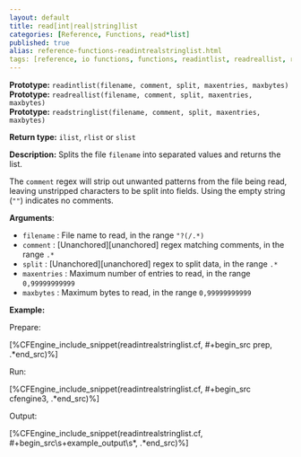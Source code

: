 ```yaml
---
layout: default
title: read[int|real|string]list
categories: [Reference, Functions, read*list]
published: true
alias: reference-functions-readintrealstringlist.html
tags: [reference, io functions, functions, readintlist, readreallist, readstringlist]
---
```


**Prototype:** `readintlist(filename, comment, split, maxentries, maxbytes)`<br>
**Prototype:** `readreallist(filename, comment, split, maxentries, maxbytes)`<br>
**Prototype:** `readstringlist(filename, comment, split, maxentries, maxbytes)`

**Return type:** `ilist`, `rlist` or `slist`

**Description:** Splits the file `filename` into separated 
values and returns the list.

The `comment` regex will strip out unwanted patterns from the file being read, 
leaving unstripped characters to be split into fields. Using the empty string 
(`""`) indicates no comments.

**Arguments**:

* `filename` : File name to read, in the range `"?(/.*)`
* `comment` : [Unanchored][unanchored] regex matching comments, in the range `.*`
* `split` : [Unanchored][unanchored] regex to split data, in the range `.*`
* `maxentries` : Maximum number of entries to read, in the range
`0,99999999999`
* `maxbytes` : Maximum bytes to read, in the range `0,99999999999`   

**Example:**

Prepare:

[%CFEngine_include_snippet(readintrealstringlist.cf, #\+begin_src prep, .*end_src)%]

Run:

[%CFEngine_include_snippet(readintrealstringlist.cf, #\+begin_src cfengine3, .*end_src)%]

Output:

[%CFEngine_include_snippet(readintrealstringlist.cf, #\+begin_src\s+example_output\s*, .*end_src)%]

